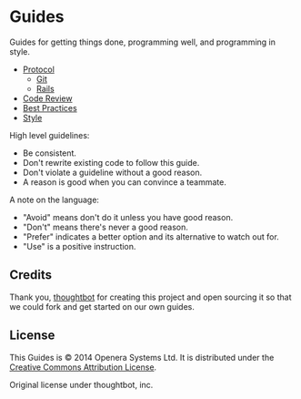 Guides
======

Guides for getting things done, programming well, and programming in style.

* [Protocol](/protocol)
  * [Git](/protocol/git)
  * [Rails](/protocol/rails)
* [Code Review](/code-review)
* [Best Practices](/best-practices)
* [Style](/style)

High level guidelines:

* Be consistent.
* Don't rewrite existing code to follow this guide.
* Don't violate a guideline without a good reason.
* A reason is good when you can convince a teammate.

A note on the language:

* "Avoid" means don't do it unless you have good reason.
* "Don't" means there's never a good reason.
* "Prefer" indicates a better option and its alternative to watch out for.
* "Use" is a positive instruction.

Credits
-------

Thank you, [thoughtbot](https://github.com/thoughtbot/guides) for creating
this project and open sourcing it so that we could fork and get started
on our own guides.

License
-------

This Guides is © 2014 Openera Systems Ltd. It is distributed under the [Creative Commons
Attribution License](http://creativecommons.org/licenses/by/3.0/).

Original license under thoughtbot, inc.

